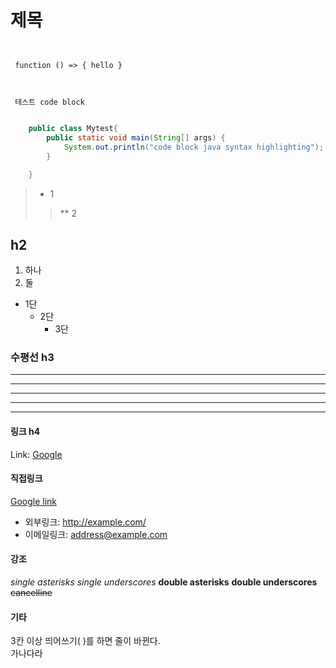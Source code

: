 # 제목
<pre><code>

 function () => { hello }
 
 </code></pre>
 
```
 테스트 code block
 
```
 
```java
	public class Mytest{
		public static void main(String[] args) {
			System.out.println("code block java syntax highlighting");
		}
	
	}
```
 
 
 
 > * 1
 > > ** 2
 
 
 ## h2
 1. 하나
 2. 둘
 
 * 1단
	- 2단
		+ 3단



### 수평선 h3

* * *

***

*****

- - -

---------------------------------------
 
 
 
#### 링크 h4

Link: [Google][googlelink]


[googlelink]: https://google.com "Go google"


#### 직접링크

[Google link](https://google.com, "google link")

* 외부링크: <http://example.com/>
* 이메일링크: <address@example.com>


#### 강조

*single asterisks*
_single underscores_
**double asterisks**
__double underscores__
~~cancelline~~


#### 기타

3칸 이상 띄어쓰기(    )를 하면 줄이 바뀐다.   
가나다라 